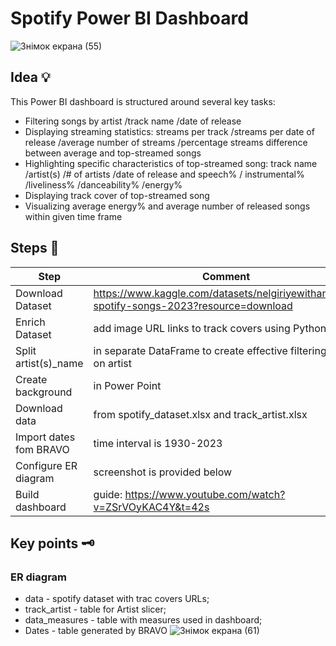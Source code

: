 # Spotify Power BI Dashboard
![Знімок екрана (55)](https://github.com/ViestaBa/dashboard-most-streamed-spotify-songs-2023/assets/145791658/caa1131f-b810-4e5d-b7aa-09f39b83501e)
## Idea 💡 
This Power BI dashboard is structured around several key tasks:
- Filtering songs by artist /track name /date of release
- Displaying streaming statistics: streams per track /streams per date of release /average number of streams /percentage streams difference between average and top-streamed songs
- Highlighting specific characteristics of top-streamed song: track name /artist(s) /# of artists /date of release and speech% / instrumental% /liveliness% /danceability% /energy%
- Displaying track cover of top-streamed song
- Visualizing average energy% and average number of released songs within given time frame

## Steps 🔎
| Step                   | Comment                                                                                   |
| ---------------------- | ----------------------------------------------------------------------------------------- |
| Download Dataset       | https://www.kaggle.com/datasets/nelgiriyewithana/top-spotify-songs-2023?resource=download |
| Enrich Dataset         | add image URL links to track covers using Python                                          |
| Split artist(s)_name   | in separate DataFrame to create effective filtering based on artist                       |
| Create background      | in Power Point                                                                            |
| Download data          | from spotify_dataset.xlsx and track_artist.xlsx                                           |
| Import dates fom BRAVO | time interval is 1930-2023                                                                |
| Configure ER diagram   | screenshot is provided below                                                              |
| Build dashboard        | guide: https://www.youtube.com/watch?v=ZSrVOyKAC4Y&t=42s                                  |

## Key points 🗝️
### ER diagram
- data - spotify dataset with trac covers URLs;
- track_artist - table for Artist slicer;
- data_measures - table with measures used in dashboard;
- Dates - table generated by BRAVO
![Знімок екрана (61)](https://github.com/ViestaBa/dashboard-most-streamed-spotify-songs-2023/assets/145791658/8758204b-2d96-43f7-834d-4e9c6f3a64ef)
